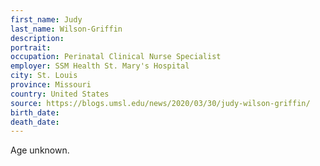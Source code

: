 ```yaml
---
first_name: Judy
last_name: Wilson-Griffin
description: 
portrait: 
occupation: Perinatal Clinical Nurse Specialist
employer: SSM Health St. Mary's Hospital
city: St. Louis
province: Missouri
country: United States
source: https://blogs.umsl.edu/news/2020/03/30/judy-wilson-griffin/
birth_date: 
death_date: 
---
```


Age unknown.